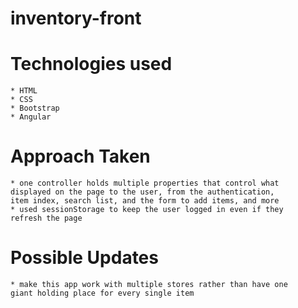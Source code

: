 # inventory-front

# Technologies used
    * HTML
    * CSS
    * Bootstrap
    * Angular

# Approach Taken
    * one controller holds multiple properties that control what
    displayed on the page to the user, from the authentication,
    item index, search list, and the form to add items, and more
    * used sessionStorage to keep the user logged in even if they
    refresh the page

# Possible Updates
    * make this app work with multiple stores rather than have one
    giant holding place for every single item
